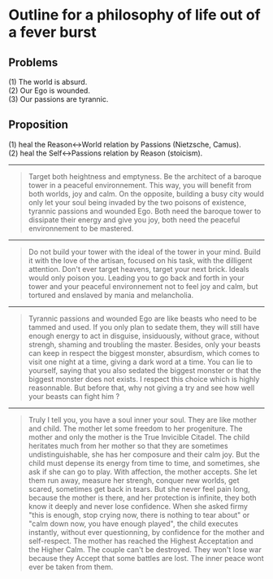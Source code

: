 # Outline for a philosophy of life out of a fever burst
## Problems     
(1) The world is absurd.  
(2) Our Ego is wounded.    
(3) Our passions are tyrannic. 
## Proposition  
(1) heal the Reason<->World relation by Passions (Nietzsche, Camus).  
(2) heal the Self<->Passions relation by Reason (stoicism).
*************** 
> Target both heightness and emptyness. Be the architect of a baroque tower in a peaceful environnement. This way, you will benefit from both worlds, joy and calm. On the opposite, building a busy city would only let your soul being invaded by the two poisons of existence, tyrannic passions and wounded Ego. Both need the baroque tower to dissipate their energy and give you joy, both need the peaceful environnement to be mastered.
*************** 
> Do not build your tower with the ideal of the tower in your mind. Build it with the love of the artisan, focused on his task, with the dilligent attention. Don't ever target heavens,  target your next brick. Ideals would only poison you. Leading you to go back and forth in your tower and your peaceful environnement not to feel joy and calm, but tortured and enslaved by mania and melancholia.
*************** 
> Tyrannic passions and wounded Ego are like beasts who need to be tammed and used. If you only plan to sedate them, they will still have enough energy to act in disguise, insiduously, without grace, without strengh, shaming and troubling the master. Besides, only your beasts can keep in respect the biggest monster, absurdism, which comes to visit one night at a time, giving a dark word at a time. You can lie to yourself, saying that you also sedated the biggest monster or that the biggest monster does not exists. I respect this choice which is highly reasonnable. But before that, why not giving a try and see how well your beasts can fight him ?
*************** 
> Truly I tell you, you have a soul inner your soul. They are like mother and child. The mother let some freedom to her progeniture. The mother and only the mother is the True Invicible Citadel. The child heritates much from her mother so that they are sometimes undistinguishable, she has her composure and their calm joy. But the child must depense its energy from time to time, and sometimes, she ask if she can go to play. With affection, the mother accepts. She let them run away, measure her strengh, conquer new worlds, get scared, sometimes get back in tears. But she never feel pain long, because the mother is there, and her protection is infinite, they both know it deeply and never lose confidence. When she asked firmy "this is enough, stop crying now, there is nothing to tear about" or "calm down now, you have enough played", the child executes instantly, without ever questionning, by confidence for the mother and self-respect. The mother has reached the Highest Acceptation and the Higher Calm. The couple can't be destroyed. They won't lose war because they Accept that some battles are lost. The inner peace wont ever be taken from them.